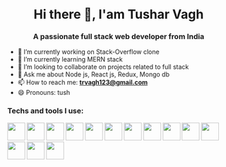 # <h1 align="center">Hi there 👋, I'am Tushar Vagh</h1>

### <h3 align="center">A passionate full stack web developer from India</h3>

- 🔭 I’m currently working on Stack-Overflow clone
- 🌱 I’m currently learning MERN stack
- 👯 I’m looking to collaborate on projects related to full stack
- 💬 Ask me about Node js, React js, Redux, Mongo db
- 📫 How to reach me: **trvagh123@gmail.com**
- 😄 Pronouns: tush

### Techs and tools I use:

<div display="flex" style="padding-bottom=10px;">
<img src="https://user-images.githubusercontent.com/84341752/168602231-2d2b940d-3242-4aca-a6ca-37c5e238f912.svg" width="40">
<img src="https://user-images.githubusercontent.com/84341752/168603689-7b770a55-5ae4-44b8-b9e0-63bd63152fcb.svg" width="40">
<img src="https://user-images.githubusercontent.com/84341752/168603717-174c1069-c939-4e94-85b9-031adb282299.svg" width="40">
<img src="https://user-images.githubusercontent.com/84341752/168603935-11f12caf-c633-4011-9b5f-5059c792b737.svg" width="40">
<img src="https://user-images.githubusercontent.com/84341752/168605219-67c4561f-133f-4ac5-93b7-aa1c9dc11971.svg" width="40">
<img src="https://user-images.githubusercontent.com/84341752/168604081-104477ce-5524-46cd-b7b0-54f7bbaab6f8.svg" width="40">
<img src="https://user-images.githubusercontent.com/84341752/168604103-33fa5659-1e17-40f4-a5fc-6516c5da69fc.svg" width="40">
<img src="https://user-images.githubusercontent.com/84341752/168604137-81f4bb3e-eed5-45e0-85a7-12a1928c66e9.svg" width="40">
<img src="https://user-images.githubusercontent.com/84341752/168603818-4e970757-710e-4cae-a5ef-44343012d8e7.svg" width="40">
<img src="https://user-images.githubusercontent.com/84341752/168604023-b944c6eb-0659-4640-b67d-8170f855de79.svg" width="40">
<img src="https://user-images.githubusercontent.com/84341752/168604036-ac360ed4-bf8c-450b-8eac-db64a9f59811.svg" width="40">
<img src="https://user-images.githubusercontent.com/84341752/168604055-ec250d89-7be9-4e8f-8d80-9e5675646f2f.svg" width="40">
<img src="https://user-images.githubusercontent.com/84341752/168604233-98aa8c46-6646-4d5f-aa38-bd9fa983d0d2.svg" width="40">
<img src="https://user-images.githubusercontent.com/84341752/168604280-e2b697a1-86df-4a28-9797-2875d4bba352.svg" width="40">
</div>

